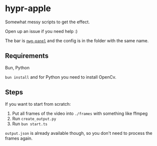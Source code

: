 # hypr-apple

Somewhat messy scripts to get the effect.

Open up an issue if you need help :)

The bar is [`nwg-panel`](https://github.com/nwg-piotr/nwg-panel) and the config is in the folder with the same name.

## Requirements

Bun, Python

`bun install` and for Python you need to install OpenCv.

## Steps

If you want to start from scratch:

1. Put all frames of the video into `./frames` with something like ffmpeg
2. Run `create_output.py`
3. Run `bun start.ts`

`output.json` is already available though, so you don't need to process the frames again.
